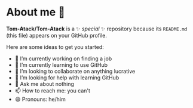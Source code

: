 # About me 👋


**Tom-Atack/Tom-Atack** is a ✨ _special_ ✨ repository because its `README.md` (this file) appears on your GitHub profile.

Here are some ideas to get you started:

- 🔭 I’m currently working on finding a job
- 🌱 I’m currently learning to use GitHub
- 👯 I’m looking to collaborate on anything lucrative
- 🤔 I’m looking for help with learning GitHub
- 💬 Ask me about nothing
- 📫 How to reach me: you can't
- 😄 Pronouns: he/him

